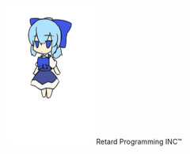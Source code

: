 
<div style="text-align:center">
  <img width="177" height="279" src="/CirnoR.gif">
    Retard Programming INC™
</div>
